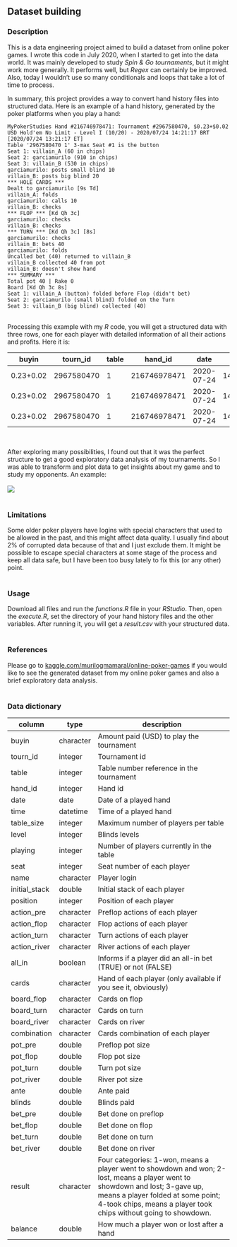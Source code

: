 ## Dataset building

### Description  
This is a data engineering project aimed to build a dataset from online poker games.  I wrote this code in July 2020, when I started to get into the data world. It was mainly developed to study _Spin & Go tournaments_, but it might work more generally. It performs well, but _Regex_ can certainly be improved. Also, today I wouldn’t use so many conditionals and loops that take a lot of time to process.

In summary, this project provides a way to convert hand history files into structured data. Here is an example of a hand history, generated by the poker platforms when you play a hand:
```
MyPokerStudies Hand #216746978471: Tournament #2967580470, $0.23+$0.02 USD Hold'em No Limit - Level I (10/20) - 2020/07/24 14:21:17 BRT [2020/07/24 13:21:17 ET]
Table '2967580470 1' 3-max Seat #1 is the button
Seat 1: villain_A (60 in chips) 
Seat 2: garciamurilo (910 in chips) 
Seat 3: villain_B (530 in chips) 
garciamurilo: posts small blind 10
villain_B: posts big blind 20
*** HOLE CARDS ***
Dealt to garciamurilo [9s Td]
villain_A: folds 
garciamurilo: calls 10
villain_B: checks 
*** FLOP *** [Kd Qh 3c]
garciamurilo: checks 
villain_B: checks 
*** TURN *** [Kd Qh 3c] [8s]
garciamurilo: checks 
villain_B: bets 40
garciamurilo: folds 
Uncalled bet (40) returned to villain_B
villain_B collected 40 from pot
villain_B: doesn't show hand 
*** SUMMARY ***
Total pot 40 | Rake 0 
Board [Kd Qh 3c 8s]
Seat 1: villain_A (button) folded before Flop (didn't bet)
Seat 2: garciamurilo (small blind) folded on the Turn
Seat 3: villain_B (big blind) collected (40)
```
<br>  Processing this example with my _R_ code, you will get a structured data with three rows, one for each player with detailed information of all their actions and profits. Here it is:

buyin|tourn_id|table|hand_id|date|time|table_size|level|playing|seat|name|stack|position|action_pre|action_flop|action_turn|action_river|all_in|cards|board_flop|board_turn|board_river|combination|pot_pre|pot_flop|pot_turn|pot_river|ante|blinds|bet_pre|bet_flop|bet_turn|bet_river|result|balance|
---|---|---|---|---|---|---|---|---|---|---|---|---|---|---|---|---|---|---|---|---|---|---|---|---|---|---|---|---|---|---|---|---|---|---|
$0.23+$0.02|2967580470|1|216746978471|2020-07-24|14:21:17|3|1|3|1|villain_A|60|BTN|folds|x|x|x|FALSE|--|Kd Qh 3c|8s|0||40|40|80|80|0|0|0|0|0|0|gave up|0|
$0.23+$0.02|2967580470|1|216746978471|2020-07-24|14:21:17|3|1|3|2|garciamurilo|910|SB|calls|checks|checks-folds|x|FALSE|9s Td|Kd Qh 3c|8s|0||40|40|80|80|0|10|20|0|0|0|gave up|-20|
$0.23+$0.02|2967580470|1|216746978471|2020-07-24|14:21:17|3|1|3|3|villain_B|530|BB|checks|checks|bets-doesn't|x|FALSE|--|Kd Qh 3c|8s|0||40|40|80|80|0|20|20|0|40|0|took chips|20|

<br>  

After exploring many possibilities, I found out that it was the perfect structure to get a good exploratory data analysis of my tournaments. So I was able to transform and plot data to get insights about my game and to study my opponents. An example: <br>  
![](https://www.kaggleusercontent.com/kf/80492232/eyJhbGciOiJkaXIiLCJlbmMiOiJBMTI4Q0JDLUhTMjU2In0..w4_skDIvXMOi-5kERaT31A.9TZHOunJ01SD8z2jZNPoOrZiELvRTL0h0bLLjFKYTykPEH9MDbHsgL7z2MOeVpz0MVUCm6cTnfkWRNIZhOgoOnibjhwUNmiX2Xa217tgdxS1gMQGrbIYZ1Cj252nVU-lyh_ED8sSUnlV1PXTMZFK8ja-sYeKueqzKX4VqoSz19IiAnEkyzXquapMV2hD_OG3g14nLhmhPOJg7BIY6FUD-SHDd6qfF_EhrGK5OiTwbxeyFkKSc7n19ZX0LrbJD9_8UxJw9QgZSZMZTiruZ_rs3vEVEuyf3I7t6iyftHuCxEXdc4UHVLQNbs5qMeZSNMxFjcdsWDOXRz3AVrMRoMX201UHfU_J4w0t5NFkOqe5GcyWwoM2DTuZv71C2hvAaBqN78GWFeR_nWakkYERYNAbvMUZfl7qum9TjOw2AkSeswj25hCT4ZiFW1sHKj3zXln85IO0ekflR-KVGt1JdRnokujlTZLSW_f4WkqWFhtht2ye_6zD_q3FvKPOlpHr1I98Sn-V_Vn_ItUkoYGFDXXCG9Jllr0GYSk973xkQ9uFRl_c_X2Uy__h64kQoOSFMAmn41DG_EZieDZQffjxGJDPMvFiiYfRtg-9wHogkZsxQ4D8AJIQkB3p1EAkQUVg1W6jmRUo3AcwD264JpF21zZgX-sir8AmAta92toJ2lQAuGaCJ8BA5M7x8c38U0TSEFGW.2SKmpSB2i51TSyvPYEmrTQ/__results___files/__results___4_0.png)
<br><br>  

### Limitations
Some older poker players have logins with special characters that used to be allowed in the past, and this might affect data quality. I usually find about 2% of corrupted data because of that and I just exclude them. It might be possible to escape special characters at some stage of the process and keep all data safe, but I have been too busy lately to fix this (or any other) point.  
<br>
### Usage 
Download all files and run the _functions.R_ file in your _RStudio_. Then, open the _execute.R_, set the directory of your hand history files and the other variables. After running it, you will get a _result.csv_ with your structured data.  
<br>
### References  
Please go to [kaggle.com/murilogmamaral/online-poker-games](https://www.kaggle.com/murilogmamaral/online-poker-games) if you would like to see the generated dataset from my online poker games and also a brief exploratory data analysis.  
<br>
  
### Data dictionary
column|type|description
---|---|---|
buyin|character|Amount paid (USD) to play the tournament|
tourn_id|integer|Tournament id|
table|integer|Table number reference in the tournament|  
hand_id|integer|Hand id  
date|date|Date of a played hand| 
time|datetime|Time of a played hand|
table_size|integer|Maximum number of players per table|
level|integer|Blinds levels|
playing|integer|Number of players currently in the table|
seat|integer|Seat number of each player|
name|character|Player login|
initial_stack|double|Initial stack of each player|
position|integer|Position of each player|
action_pre|character|Preflop actions of each player| 
action_flop|character|Flop actions of each player| 
action_turn|character|Turn actions of each player| 
action_river|character|River actions of each player| 
all_in|boolean|Informs if a player did an all-in bet (TRUE) or not (FALSE)|
cards|character|Hand of each player (only available if you see it, obviously)| 
board_flop|character|Cards on flop|
board_turn|character|Cards on turn|
board_river|character|Cards on river|
combination|character|Cards combination of each player|
pot_pre|double|Preflop pot size|  
pot_flop|double|Flop pot size|  
pot_turn|double|Turn pot size|  
pot_river|double|River pot size|  
ante|double|Ante paid|
blinds|double|Blinds paid|
bet_pre|double|Bet done on preflop|
bet_flop|double|Bet done on flop|
bet_turn|double|Bet done on turn| 
bet_river|double|Bet done on river| 
result|character|Four categories: 1-won, means a player went to showdown and won; 2-lost, means a player went to showdown and lost; 3-gave up, means a player folded at some point; 4-took chips, means a player took chips without going to showdown.
balance|double|How much a player won or lost after a hand|
